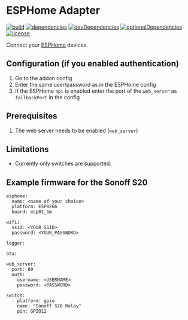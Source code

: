 # ESPHome Adapter

[![build](https://github.com/tim-hellhake/esphome-adapter/workflows/Build/badge.svg)](https://github.com/tim-hellhake/esphome-adapter/actions?query=workflow:Build)
[![dependencies](https://david-dm.org/tim-hellhake/esphome-adapter.svg)](https://david-dm.org/tim-hellhake/esphome-adapter)
[![devDependencies](https://david-dm.org/tim-hellhake/esphome-adapter/dev-status.svg)](https://david-dm.org/tim-hellhake/esphome-adapter?type=dev)
[![optionalDependencies](https://david-dm.org/tim-hellhake/esphome-adapter/optional-status.svg)](https://david-dm.org/tim-hellhake/esphome-adapter?type=optional)
[![license](https://img.shields.io/badge/license-MPL--2.0-blue.svg)](LICENSE)

Connect your [ESPHome](https://esphome.io/) devices.

## Configuration (if you enabled authentication)
1. Go to the addon config
2. Enter the same user/password as in the ESPHome config
3. If the ESPHome `api` is enabled enter the port of the `web_server` as `fallbackPort` in the config

## Prerequisites
1. The web server needs to be enabled (`web_server`)

## Limitations
* Currently only switches are supported.

## Example firmware for the Sonoff S20
```
esphome:
  name: <name of your choice>
  platform: ESP8266
  board: esp01_1m

wifi:
  ssid: <YOUR_SSID>
  password: <YOUR_PASSWORD>

logger:

ota:

web_server:
  port: 80
  auth:
    username: <USERNAME>
    password: <PASSWORD>

switch:
  - platform: gpio
    name: "Sonoff S20 Relay"
    pin: GPIO12
```
